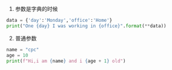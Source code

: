 1. 参数是字典的时候

```python
data = {'day':'Monday','office':'Home'}
print("One {day} I was working in {office}".format(**data))
```

2. 普通参数
```python
name = "cpc"
age = 10
print(f"Hi,i am {name} and i {age + 1} old")
```